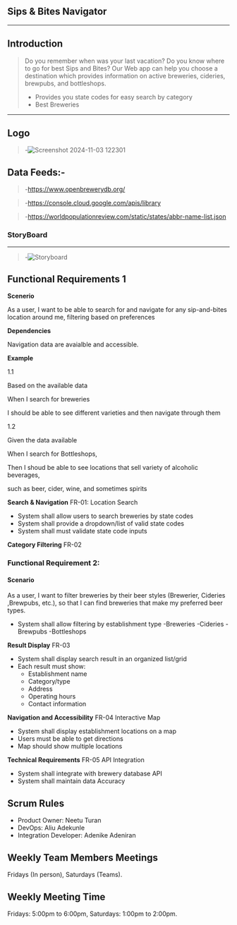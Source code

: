 ## Sips & Bites Navigator
---
>
## Introduction
>Do you remember when was your last vacation? Do you know where to go for best Sips and Bites? Our Web app can help you choose a destination which provides information on active breweries, cideries, brewpubs, and bottleshops.
>
>- Provides you state codes for easy search by category  
>- Best Breweries
---
## Logo
>-![Screenshot 2024-11-03 122301](https://github.com/user-attachments/assets/e7e3dce8-badd-488f-a36f-8d08eb9c27f8)


## Data Feeds:-

>-https://www.openbrewerydb.org/

>-https://console.cloud.google.com/apis/library 

>-https://worldpopulationreview.com/static/states/abbr-name-list.json

### StoryBoard
---

>-![Storyboard](https://github.com/user-attachments/assets/ee1bb48c-fa26-4086-8a49-0534a7624594)

## Functional Requirements 1

**Scenerio**

As a user, I want to be able to search for and navigate for any sip-and-bites location around me, filtering based on preferences 

**Dependencies**

Navigation data are avaialble and accessible.

**Example**

1.1

Based on the available data

When I search for breweries

I should be able to see different varieties and then navigate through them

1.2

Given the data available

When I search for Bottleshops, 

Then I shoud be able to see locations that sell variety of alcoholic beverages,

such as beer, cider, wine, and sometimes spirits

**Search & Navigation** FR-01: Location Search
- System shall allow users to search breweries by state codes
- System shall provide a dropdown/list of valid state codes
- System shall must validate state code inputs
  
**Category Filtering** FR-02

### Functional Requirement 2:

#### Scenario

As a user, I want to filter breweries by their beer styles (Brewerier, Cideries ,Brewpubs, etc.), so that I can find breweries that make my preferred beer types.

- System shall allow filtering by establishment type
   -Breweries
   -Cideries
   -Brewpubs
   -Bottleshops
  
**Result Display** FR-03
- System shall display search result in an organized list/grid
- Each result must show:
   * Establishment name
   * Category/type
   * Address
   * Operating hours
   * Contact information
 
**Navigation and Accessibility** FR-04 Interactive Map
- System shall display establishment locations on a map
- Users must be able to get directions
- Map should show multiple locations

**Technical Requirements** FR-05 API Integration
- System shall integrate with brewery database API
- System shall maintain data Accuracy

## Scrum Rules
- Product Owner: Neetu Turan
- DevOps: Aliu Adekunle
- Integration Developer: Adenike Adeniran

## Weekly Team Members Meetings
Fridays (In person),
Saturdays (Teams).

 ## Weekly Meeting Time
 Fridays: 5:00pm to 6:00pm,
 Saturdays: 1:00pm to 2:00pm.
 
>  
